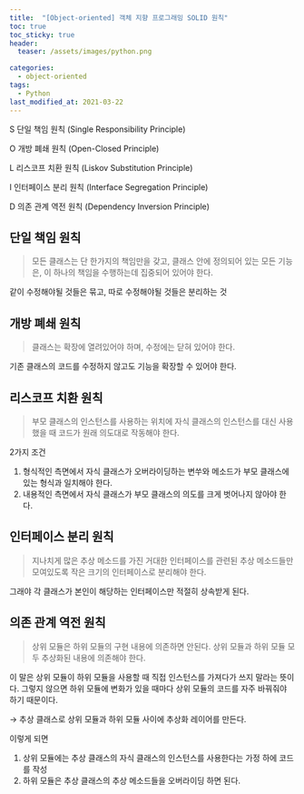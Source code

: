```yaml
---
title:  "[Object-oriented] 객체 지향 프로그래밍 SOLID 원칙"
toc: true
toc_sticky: true
header:
  teaser: /assets/images/python.png

categories:
  - object-oriented
tags:
  - Python
last_modified_at: 2021-03-22
---
```



S 단일 책임 원칙 (Single Responsibility Principle)

O 개방 폐쇄 원칙 (Open-Closed Principle)

L 리스코프 치환 원칙 (Liskov Substitution Principle)

I 인터페이스 분리 원칙 (Interface Segregation Principle)

D 의존 관계 역전 원칙 (Dependency Inversion Principle)

## 단일 책임 원칙

> 모든 클래스는 단 한가지의 책임만을 갖고, 클래스 안에 정의되어 있는 모든 기능은, 이 하나의 책임을 수행하는데 집중되어 있어야 한다.

같이 수정해야될 것들은 묶고, 따로 수정해야될 것들은 분리하는 것

## 개방 폐쇄 원칙

> 클래스는 확장에 열려있어야 하며, 수정에는 닫혀 있어야 한다.

기존 클래스의 코드를 수정하지 않고도 기능을 확장할 수 있어야 한다.

## 리스코프 치환 원칙

> 부모 클래스의 인스턴스를 사용하는 위치에 자식 클래스의 인스턴스를 대신 사용 했을 때 코드가 원래 의도대로 작동해야 한다.

2가지 조건

1. 형식적인 측면에서 자식 클래스가 오버라이딩하는 변쑤와 메소드가 부모 클래스에 있는 형식과 일치해야 한다.
2. 내용적인 측면에서 자식 클래스가 부모 클래스의 의도를 크게 벗어나지 않아야 한다.

## 인터페이스 분리 원칙

> 지나치게 많은 추상 메소드를 가진 거대한 인터페이스를 관련된 추상 메소드들만 모여있도록 작은 크기의 인터페이스로 분리해야 한다.

그래야 각 클래스가 본인이 해당하는 인터페이스만 적절히 상속받게 된다.

## 의존 관계 역전 원칙

> 상위 모듈은 하위 모듈의 구현 내용에 의존하면 안된다. 상위 모듈과 하위 모듈 모두 추상화된 내용에 의존해야 한다.

이 말은 상위 모듈이 하위 모듈을 사용할 때 직접 인스턴스를 가져다가 쓰지 말라는 뜻이다. 그렇지 않으면 하위 모듈에 변화가 있을 때마다 상위 모듈의 코드를 자주 바꿔줘야 하기 때문이다.

→ 추상 클래스로 상위 모듈과 하위 모듈 사이에 추상화 레이어를 만든다.

이렇게 되면

1.  상위 모듈에는 추상 클래스의 자식 클래스의 인스턴스를 사용한다는 가정 하에 코드를 작성
2. 하위 모듈은 추상 클래스의 추상 메소드들을 오버라이딩 하면 된다.